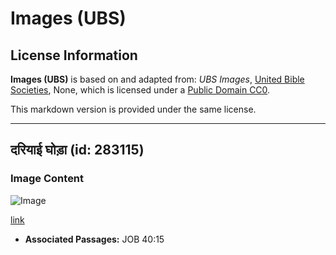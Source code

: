 # Images (UBS)

## License Information

**Images (UBS)** is based on and adapted from: _UBS Images_, [United Bible Societies](https://unitedbiblesocieties.org/), None, which is licensed under a [Public Domain CC0](https://creativecommons.org/public-domain/cc0/).

This markdown version is provided under the same license.



--------------------------------

## दरियाई घोड़ा (id: 283115)

### Image Content

![Image](https://cdn.aquifer.bible/aquifer-content/resources/Media/WEB-0296_hippo.jpg)

[link](https://cdn.aquifer.bible/aquifer-content/resources/Media/WEB-0296_hippo.jpg)

* **Associated Passages:** JOB 40:15

